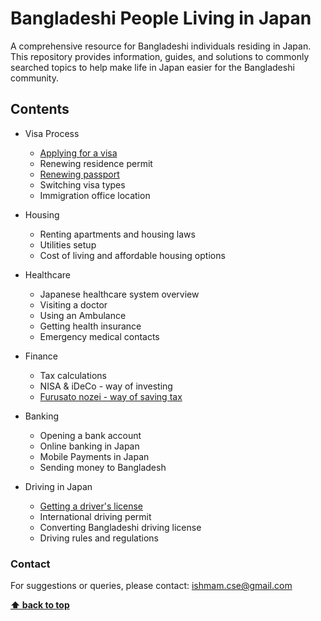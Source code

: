 <!--lint ignore awesome-badge -->

# Bangladeshi People Living in Japan

A comprehensive resource for Bangladeshi individuals residing in Japan. This repository provides information, guides, and solutions to commonly searched topics to help make life in Japan easier for the Bangladeshi community.

## Contents

- Visa Process

  - [Applying for a visa](./visa-process/applying-for-a-visa.md)
  - Renewing residence permit
  - [Renewing passport](./visa-process/renewing-passport.md)
  - Switching visa types
  - Immigration office location

- Housing

  - Renting apartments and housing laws
  - Utilities setup
  - Cost of living and affordable housing options

- Healthcare

  - Japanese healthcare system overview
  - Visiting a doctor
  - Using an Ambulance
  - Getting health insurance
  - Emergency medical contacts

- Finance

  - Tax calculations
  - NISA & iDeCo - way of investing
  - [Furusato nozei - way of saving tax](./finance/furusato-nozei.md)

- Banking

  - Opening a bank account
  - Online banking in Japan
  - Mobile Payments in Japan
  - Sending money to Bangladesh

- Driving in Japan

  - [Getting a driver's license](./driving-license/getting-a-drivers-license.md)
  - International driving permit
  - Converting Bangladeshi driving license
  - Driving rules and regulations

<!-- Not Planned yet (experienced with these topics can continue to add them)

- Job Search

  - [Finding job portals and agencies](#finding-job-portals-and-agencies)
  - [Part-time jobs](#part-time-jobs)
  - [Work culture in Japan](#work-culture-in-japan)

- Education

  - [Admission process for schools and universities](#admission-process-for-schools-and-universities)
  - [Scholarships for Bangladeshi students](#scholarships-for-bangladeshi-students)
  - [Language learning resources](#language-learning-resources)

- Culture

  - [Understanding Japanese customs](#understanding-japanese-customs)
  - [Festivals and events](#festivals-and-events)
  - [Common dos and don'ts](#common-dos-and-donts)

- Legal Aid

  - [Finding legal consultants](#finding-legal-consultants)
  - [Common legal issues and resolutions](#common-legal-issues-and-resolutions)
  - [Reporting crimes and emergencies](#reporting-crimes-and-emergencies)

- Community
  - [Networking events and groups](#networking-events-and-groups)
  - [Bangladeshi organizations in Japan](#bangladeshi-organizations-in-japan)
  - [Religious and cultural centers](#religious-and-cultural-centers) -->

### Contact

For suggestions or queries, please contact: [ishmam.cse@gmail.com](mailto:ishmam.cse@gmail.com)

**[⬆ back to top](#contents)**
